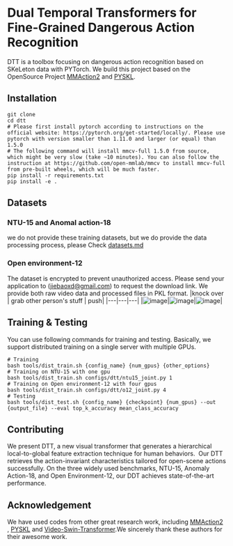 # Dual Temporal Transformers for Fine-Grained Dangerous Action Recognition

DTT is a toolbox focusing on dangerous action recognition based on SKeLeton data with PYTorch. We build this project based on the OpenSource Project [MMAction2](https://github.com/open-mmlab/mmaction2) and [PYSKL](https://github.com/kennymckormick/pyskl.git).

## Installation
```shell
git clone 
cd dtt
# Please first install pytorch according to instructions on the official website: https://pytorch.org/get-started/locally/. Please use pytorch with version smaller than 1.11.0 and larger (or equal) than 1.5.0
# The following command will install mmcv-full 1.5.0 from source, which might be very slow (take ~10 minutes). You can also follow the instruction at https://github.com/open-mmlab/mmcv to install mmcv-full from pre-built wheels, which will be much faster.
pip install -r requirements.txt
pip install -e .
```

## Datasets
### NTU-15 and Anomal action-18
we do not provide these training datasets, but we do provide the data processing process, please Check [datasets.md](/tools/data/README.md)
### Open environment-12
The dataset is encrypted to prevent unauthorized access. Please send your application to (jiebaoxd@gmail.com) to request the download link. We provide both raw video data and processed files in PKL format.
|knock over | grab other person's stuff | push|
|---|---|---|
|![image](https://github.com/AveryJohnsonJJ/DTT/assets/134851095/9f9039ab-f5f0-4605-961a-55bb88f676b5)|![image](https://github.com/AveryJohnsonJJ/DTT/assets/134851095/218e5a5d-af72-47a3-bf7d-f4885026af07)|![image](https://github.com/AveryJohnsonJJ/DTT/assets/134851095/22a2b984-ae7f-42b9-8545-caa280509a16)|




## Training & Testing

You can use following commands for training and testing. Basically, we support distributed training on a single server with multiple GPUs.
```shell
# Training
bash tools/dist_train.sh {config_name} {num_gpus} {other_options}
# Training on NTU-15 with one gpu
bash tools/dist_train.sh configs/dtt/ntu15_joint.py 1
# Training on Open environment-12 with four gpus
bash tools/dist_train.sh configs/dtt/o12_joint.py 4
# Testing
bash tools/dist_test.sh {config_name} {checkpoint} {num_gpus} --out {output_file} --eval top_k_accuracy mean_class_accuracy
```


## Contributing

We present DTT, a new visual transformer that generates a hierarchical local-to-global feature extraction technique for human behaviors. 
Our DTT retrieves the action-invariant characteristics tailored for open-scene actions successfully. On the three widely used benchmarks, NTU-15, Anomaly Action-18, and Open Environment-12, our DDT achieves state-of-the-art performance. 

## Acknowledgement

We have used codes from other great research work, including [MMAction2](https://github.com/open-mmlab/mmaction2) , [PYSKL](https://github.com/kennymckormick/pyskl.git) and [Video-Swin-Transformer](https://github.com/SwinTransformer/Video-Swin-Transformer).We sincerely thank these authors for their awesome work.

